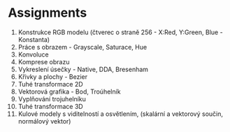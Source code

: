 # Assignments
1. Konstrukce RGB modelu (čtverec o straně 256 - X:Red, Y:Green, Blue - Konstanta)
2. Práce s obrazem - Grayscale, Saturace, Hue
3. Konvoluce
4. Komprese obrazu
5. Vykreslení úsečky - Native, DDA, Bresenham
6. Křivky a plochy - Bezier
7. Tuhé transformace 2D
8. Vektorová grafika - Bod, Troúhelník
9. Vyplňování trojuhelníku
10. Tuhé transformace 3D
11. Kulové modely s viditelností a osvětlením, (skalární a vektorový součin, normálový vektor)